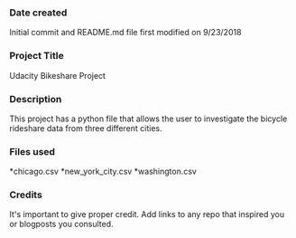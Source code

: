 ### Date created
Initial commit and README.md file first modified on 9/23/2018

### Project Title
Udacity Bikeshare Project

### Description
This project has a python file that allows the user to investigate the bicycle rideshare data
from three different cities.

### Files used
*chicago.csv
*new_york_city.csv
*washington.csv

### Credits
It's important to give proper credit. Add links to any repo that inspired you or blogposts you consulted.

